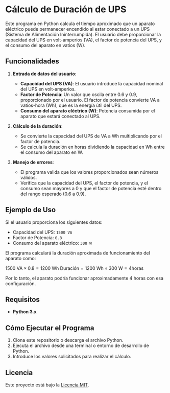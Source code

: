 # Cálculo de Duración de UPS

Este programa en Python calcula el tiempo aproximado que un aparato eléctrico puede permanecer encendido al estar conectado a un UPS (Sistema de Alimentación Ininterrumpida). El usuario debe proporcionar la capacidad del UPS en volt-amperios (VA), el factor de potencia del UPS, y el consumo del aparato en vatios (W).

## Funcionalidades

1. **Entrada de datos del usuario**:
    - **Capacidad del UPS (VA)**: El usuario introduce la capacidad nominal del UPS en volt-amperios.
    - **Factor de Potencia**: Un valor que oscila entre 0.6 y 0.9, proporcionado por el usuario. El factor de potencia convierte VA a vatios-hora (Wh), que es la energía útil del UPS.
    - **Consumo del aparato eléctrico (W)**: Potencia consumida por el aparato que estará conectado al UPS.

2. **Cálculo de la duración**:
    - Se convierte la capacidad del UPS de VA a Wh multiplicando por el factor de potencia.
    - Se calcula la duración en horas dividiendo la capacidad en Wh entre el consumo del aparato en W.

3. **Manejo de errores**:
    - El programa valida que los valores proporcionados sean números válidos.
    - Verifica que la capacidad del UPS, el factor de potencia, y el consumo sean mayores a 0 y que el factor de potencia esté dentro del rango esperado (0.6 a 0.9).

## Ejemplo de Uso

Si el usuario proporciona los siguientes datos:

- Capacidad del UPS: `1500 VA`
- Factor de Potencia: `0.8`
- Consumo del aparato eléctrico: `300 W`

El programa calculará la duración aproximada de funcionamiento del aparato como:

$1500 \text{ VA} \times 0.8 = 1200 \text{ Wh}$
$\text{Duración} = 1200 \text{ Wh} \div 300 \text{ W} = 4 \text{horas}$

Por lo tanto, el aparato podría funcionar aproximadamente 4 horas con esa configuración.

## Requisitos

- **Python 3.x**

## Cómo Ejecutar el Programa

1. Clona este repositorio o descarga el archivo Python.
2. Ejecuta el archivo desde una terminal o entorno de desarrollo de Python.
3. Introduce los valores solicitados para realizar el cálculo.

## Licencia

Este proyecto está bajo la [Licencia MIT](./LICENSE).
